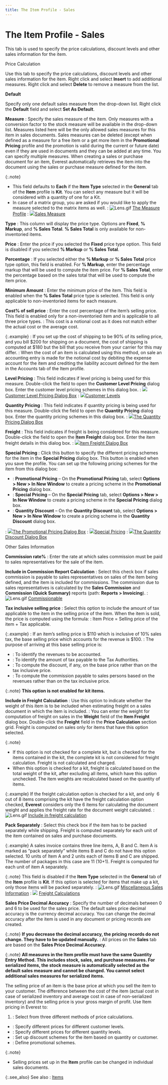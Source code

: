 ```yaml
---
title: The Item Profile - Sales
---
```


# The Item Profile - Sales


This tab is used to specify the price calculations, discount levels  and other sales information for the item.


Price Calculation


Use this tab to specify the price calculations, discount levels and  other sales information for the item. Right click and select **Insert**  to add additional measures. Right click and select **Delete**  to remove a measure from the list.


**Default**


Specify only one default sales measure from the drop-down list. Right  click the **Default** field and select  **Set As Default**.


**Measure**
: Specify the sales measure of the item. Only measures  with a conversion factor to the stock measure will be available in the  drop-down list. Measures listed here will be the only allowed sales measures  for this item in sales documents. Sales measures can be deleted (except  when defined as a measure for a free item or a get more item in the **Promotional Pricing** profile and the  promotion is valid during the current or future date) even if they are  used in documents and they can be added at any time. You can specify multiple  measures. When creating a sales or purchase document for an item, Everest  automatically retrieves the item into the document using the sales or  purchase measure defined for the item.


{:.note}
- This field defaults  to **Each** if the **Item 
 Type** selected in the **General**  tab of the **Item** profile is **Kit**. You can select any measure but  it will be considered with a quantity of one for a Kit.
- In case of a matrix  group, you are asked if you would like to apply the measure selected to  the matrix items as well.
: ![Lens.gif]({{site.mi_baseurl}}/img/lens.gif) [The  Measure Profile]({{site.mi_baseurl}}/item-profile-details/measure/measure_profile_general_tab.html)
: ![]({{site.mi_baseurl}}/img/lens.gif)[Sales  Measure]({{site.mi_baseurl}}/item-profile-details/other-items-information/sales/sales_measure_sales_info_item_profile.html)


**Type**
: This column will display the price type. Options  are **Fixed**, **% 
 Markup**, and **% Sales Total**.  **% Sales Total** is only available  for non-inventoried items.


**Price**
: Enter the price if you selected the **Fixed**  price type option. This field is disabled if you selected **% 
 Markup** or **% Sales Total**.


**Percentage**
: If you selected either the **% 
 Markup** or **% Sales Total**  price type option, this field is enabled. For **% 
 Markup**, enter the percentage markup that will be used to compute  the item price. For **% Sales Total**,  enter the percentage based on the sales total that will be used to compute  the item price.


**Minimum Amount**
: Enter the minimum price of the item. This field  is enabled when the **% Sales Total**  price type is selected. This field is only applicable to non-inventoried  items for each measure.


**Cost% of sell price**
: Enter the cost percentage of the item’s selling  price. This field is enabled only for a non-inventoried item and is applicable  to all three price types.
: This cost is a notional cost as it does not match  either the actual cost or the average cost.


{:.example}
: If you set up the cost of shipping to be 90% of  its selling price, and you bill $200 for shipping on a document, the cost  of shipping is computed at $180 but the bill that you receive from your  carrier for this may differ.
: When the cost of an item is calculated using this  method, on sale an accounting entry is made for the notional cost by debiting  the expense account for the item and crediting the liability account defined  for the item in the Accounts tab of the Item profile.


**Level Pricing**
: This field indicates if level pricing is being used  for this measure. Double-click the field to open the **Customer 
 Level Pricing** dialog box. Enter the customer level pricing schemes  in this dialog box.
: ![]({{site.mi_baseurl}}/img/lens.gif)[Customer  Level Pricing Dialog Box]({{site.mi_baseurl}}/item-profile-details/item-pricing/customer_level_pricing_dialog_box.html)
: ![]({{site.mi_baseurl}}/img/lens.gif)[Customer  Levels]({{site.mc_chm}}/customer-levels/customer_level.html)


**Quantity Pricing**
: This field indicates if quantity pricing is being  used for this measure. Double-click the field to open the **Quantity 
 Pricing** dialog box. Enter the quantity pricing schemes in this  dialog box.
: ![]({{site.mi_baseurl}}/img/lens.gif)[The  Quantity Pricing Dialog Box]({{site.mi_baseurl}}/item-profile-details/item-pricing/discounts-and-special-pricing/quantity-pricing/quantity_pricing_item_fd.html)


**Freight**
: This field indicates if freight is being considered  for this measure. Double-click the field to open the **Item 
 Freight** dialog box. Enter the item freight details in this dialog  box.
: ![]({{site.mi_baseurl}}/img/lens.gif)[Item  Freight Dialog Box]({{site.mi_baseurl}}/create-regular-items-kits-and-assemblies/creating-an-item/item_freight_dialog_box_mi.html)


**Special Pricing**
: Click this button to specify the different pricing  schemes for the item in the **Special Pricing**  dialog box. This button is enabled when you save the profile. You can  set up the following pricing schemes for the item from this dialog box:

- : **Promotional 
 Pricing** – On the **Promotional Pricing**  tab, select **Options &gt; New &gt; In 
 New Window** to create a pricing scheme in the **Promotional 
 Pricing** dialog box.
- : **Special 
 Pricing** – On the **Special Pricing**  tab, select **Options &gt; New &gt; In 
 New Window** to create a pricing scheme in the **Special 
 Pricing** dialog box.
- : **Quantity 
 Discount** – On the **Quantity Discount**  tab, select **Options &gt; New &gt; In 
 New Window** to create a pricing scheme in the **Quantity 
 Discount** dialog box.

: ![]({{site.mi_baseurl}}/img/lens.gif)[The  Promotional Pricing Dialog Box]({{site.mi_baseurl}}/item-profile-details/item-pricing/discounts-and-special-pricing/promotional-pricing/promotional_pricing_general_tab.html)
: ![]({{site.mi_baseurl}}/img/lens.gif)[Special  Pricing]({{site.mi_baseurl}}/item-profile-details/item-pricing/discounts-and-special-pricing/special-pricing/special_pricing.html)
: ![]({{site.mi_baseurl}}/img/lens.gif)[The  Quantity Discount Dialog Box]({{site.mi_baseurl}}/item-profile-details/item-pricing/discounts-and-special-pricing/quantity-discounts/profile_quantity_discount_general_tab.html)


Other Sales Information


**Commission rate%**
: Enter the rate at which sales commission must be  paid to sales representatives for the sale of the item.


**Include in Commission Report Calculation**
: Select this check box if sales commission is payable  to sales representatives on sales of the item being defined, and the item  is included for commissions. The commission due to sales representatives  is calculated by the **Sales 
 Commission** and **Commission 
 (Quick Summary)** reports (path: **Reports 
 &gt; Invoicing**).
: ![Lens.gif]({{site.mi_baseurl}}/img/lens.gif) [Commissionable]({{site.mi_baseurl}}/item-profile-details/other-items-information/sales/commissionable.html)


**Tax inclusive selling price**
: Select this option to include the amount of tax  applicable to the item in the selling price of the item. When the item  is sold, the price is computed using the formula:
: Item Price = Selling price of the item + Tax applicable.


{:.example}
: If an item’s selling price is $110 which is inclusive  of 10% sales tax, the base selling price which accounts for the revenue  is $100.
: The purpose of arriving at this base selling price  is:

- : To identify  the revenues to be accounted.
- : To identify  the amount of tax payable to the Tax Authorities.
- : To compute  the discount, if any, on the base price rather than on the tax inclusive  price.
- : To compute  the commission payable to sales persons based on the revenues rather than  on the tax inclusive price.



{:.note}
**This option is not enabled for kit items.**


**Include in Freight Calculation**
: Use this option to indicate whether the weight of  this item is to be included when estimating freight on a sales document  in which the item is included.
: You can enter the weight for computation of freight  on sales in the **Weight** field of  the **Item Freight** dialog box. Double-click  the **Freight** field in the **Price Calculation** section grid. Freight  is computed on sales only for items that have this option selected.


{:.note}
- If  this option is not checked for a complete kit, but is checked for the  items contained in the kit, the complete kit is not considered for freight  calculation. Freight is not calculated and charged.
- When this option  is checked for a kit, freight is calculated based on the total weight  of the kit, after excluding all items, which have this option unchecked.  The item weights are recalculated based on the quantity of items.


{:.example}
If the freight calculation option is checked for a kit, and only  6  out of 8 items comprising the kit have the freight calculation option  checked, **Everest** considers only  the 6 items for calculating the document weight and applies the freight  rate for the document weight calculated.
: ![Lens.gif]({{site.mi_baseurl}}/img/lens.gif) [Include  in freight calculation]({{site.mi_baseurl}}/item-profile-details/other-items-information/sales/include_in_freight.html)


**Pack Separately**
: Select this check box if the item has to be packed  separately while shipping. Freight is computed separately for each unit  of the item contained on sales and purchase documents.


{:.example}
A sales invoice contains three line items, A, B and C.  Item A is marked as “pack separately” while items B and C  do not have this option selected. 10 units of Item A and 2 units each  of items B and C  are shipped. The number of packages in this case are 11 (10+1). Freight  is computed for each unit of item A separately.


{:.note}
This field is disabled if the **Item 
 Type** selected in the **General**  tab of the **Item** profile is **Kit**. If this option is selected for  items that make up a kit, only those items will be packed separately.
: ![Lens.gif]({{site.mi_baseurl}}/img/lens.gif) [Miscellaneous  Sales Information]({{site.mi_baseurl}}/item-profile-details/other-items-information/sales/miscellaneous_sales_information_item_profile_contents.html)
: ![]({{site.mi_baseurl}}/img/lens.gif) [Freight  Calculations]({{site.mi_baseurl}}/create-regular-items-kits-and-assemblies/creating-an-item/how_everest_calculates_freight_rates_mi.html)


**Sales Price Decimal Accuracy**
: Specify the number of decimals between 0 and 6 to  be used for the sales price. The default sales price decimal accuracy  is the currency decimal accuracy. You can change the decimal accuracy  after the item is used in any document or pricing records are created.


{:.note}
**If you decrease the decimal accuracy, the  pricing records do not change. They have to be updated manually.**
: All prices on the **Sales**  tab are based on the **Sales Price Decimal 
 Accuracy**.


{:.note}
**All measures in the Item profile must have  the same Quantity Entry Method. This includes stock, sales, and purchase  measures. For serialized items, the stock measure is automatically selected  as the default sales measure and cannot be changed. You cannot select  additional sales measures for serialized items.**


The selling price of an item is the base price at which you sell the  item to your customer. The difference between the cost of the item (actual  cost in case of serialized inventory and average cost in case of non-serialized  inventory) and the selling price is your gross margin of profit. Use Item  pricing in Everest to:

1. : Select from  three different methods of price calculations.
- : Specify different  prices for different customer levels.
- : Specify different  prices for different quantity levels.
- : Set up discount  schemes for the item based on quantity or customer.
- : Define promotional  schemes.



{:.note}
- Selling prices  set up in the **Item** profile can  be changed in individual sales documents.


{:.see_also}
See also
: [Items]({{site.mi_baseurl}}/items_introduction.html)
